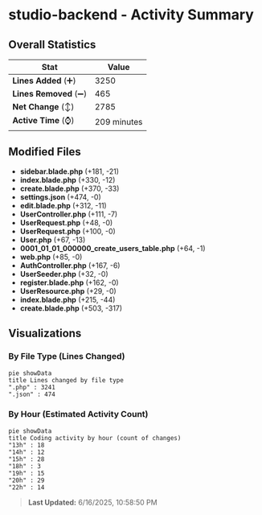 # studio-backend - Activity Summary 

## Overall Statistics

| Stat                   | Value                                                             |
| ---------------------- | ----------------------------------------------------------------- |
| **Lines Added** (➕)   | 3250                                          |
| **Lines Removed** (➖) | 465                                        |
| **Net Change** (↕)    | 2785                |
| **Active Time** (⌚)   | 209 minutes |


## Modified Files
- **sidebar.blade.php** (+181, -21)
- **index.blade.php** (+330, -12)
- **create.blade.php** (+370, -33)
- **settings.json** (+474, -0)
- **edit.blade.php** (+312, -11)
- **UserController.php** (+111, -7)
- **UserRequest.php** (+48, -0)
- **UserRequest.php** (+100, -0)
- **User.php** (+67, -13)
- **0001_01_01_000000_create_users_table.php** (+64, -1)
- **web.php** (+85, -0)
- **AuthController.php** (+167, -6)
- **UserSeeder.php** (+32, -0)
- **register.blade.php** (+162, -0)
- **UserResource.php** (+29, -0)
- **index.blade.php** (+215, -44)
- **create.blade.php** (+503, -317)

## Visualizations

### By File Type (Lines Changed)

```mermaid
pie showData
title Lines changed by file type
".php" : 3241
".json" : 474
```

### By Hour (Estimated Activity Count)

```mermaid
pie showData
title Coding activity by hour (count of changes)
"13h" : 18
"14h" : 12
"15h" : 28
"18h" : 3
"19h" : 15
"20h" : 29
"22h" : 14
```


> **Last Updated:** 6/16/2025, 10:58:50 PM